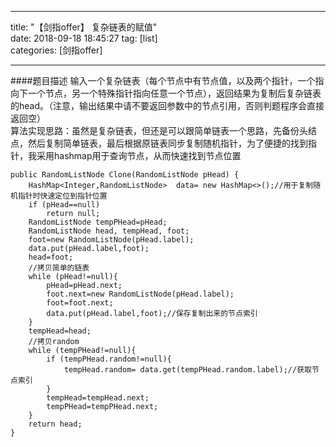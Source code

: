 
---
title: 	"【剑指offer】 复杂链表的赋值"   
date:  2018-09-18 18:45:27
tag: [list]     
categories: [剑指offer]  
        
---
####题目描述
输入一个复杂链表（每个节点中有节点值，以及两个指针，一个指向下一个节点，另一个特殊指针指向任意一个节点），返回结果为复制后复杂链表的head。（注意，输出结果中请不要返回参数中的节点引用，否则判题程序会直接返回空）    
算法实现思路：虽然是复杂链表，但还是可以跟简单链表一个思路，先备份头结点，然后复制简单链表，最后根据原链表同步复制随机指针，为了便捷的找到指针，我采用hashmap用于查询节点，从而快速找到节点位置

    public RandomListNode Clone(RandomListNode pHead) {
        HashMap<Integer,RandomListNode>  data= new HashMap<>();//用于复制随机指针时快速定位到指针位置
        if (pHead==null)
            return null;
        RandomListNode tempPHead=pHead;
        RandomListNode head, tempHead, foot;
        foot=new RandomListNode(pHead.label);
        data.put(pHead.label,foot);
        head=foot;
        //拷贝简单的链表
        while (pHead!=null){
            pHead=pHead.next;
            foot.next=new RandomListNode(pHead.label);
            foot=foot.next;
            data.put(pHead.label,foot);//保存复制出来的节点索引
        }
        tempHead=head;
        //拷贝random
        while (tempPHead!=null){
            if (tempPHead.random!=null){
                tempHead.random= data.get(tempPHead.random.label);//获取节点索引
            }
            tempHead=tempHead.next;
            tempPHead=tempPHead.next;
        }
        return head;
    }



